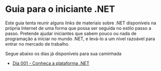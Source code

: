 Guia para o iniciante .NET
==========================

Este guia tenta reunir alguns links de materiais sobre .NET disponíveis na própria Internet de uma forma que possa ser seguida no estilo passo a passo.
Pretende ajudar iniciantes que sabem pouco ou nada de programação a iniciar no mundo .NET, e levá-lo a um nível razoável para entrar no mercado de trabalho.

Segue abaixo os dias já disponíveis para sua caminhada

* [Dia 001 - Conheça a plataforma .NET](dia-001.md)